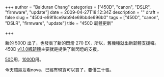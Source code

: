 +++
author = "Balduran Chang"
categories = ["450D", "canon", "DSLR", "firmware", "update"]
date = 2009-04-27T18:12:34Z
description = ""
draft = false
slug = "450d-e99f8ce9ab94e69bb4e696b0"
tags = ["450D", "canon", "DSLR", "firmware", "update"]
title = "450D 韌體更新"

+++


新的 500D 出了，也發表了新的閃燈 270 EX，所以，舊機種就出新韌體支援囉。450D [v1.1.0版韌體](http://web.canon.jp/imaging/eosd/firm-e/eosdigital4/firmware.html)主要就是提供了新閃燈的支援。

[50D](http://web.canon.jp/imaging/eosd/firm-e/eos50d/firmware.html)用，[1000D](http://web.canon.jp/imaging/eosd/firm-e/eosdigital5/firmware.html)用。

今天陪朋友看nova，已經有現貨可以買了，要價三十張。

